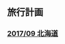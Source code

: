 ## 旅行計画

### [2017/09 北海道](https://github.com/ugaryoji/travel/blob/master/201709_%E5%8C%97%E6%B5%B7%E9%81%93.md)